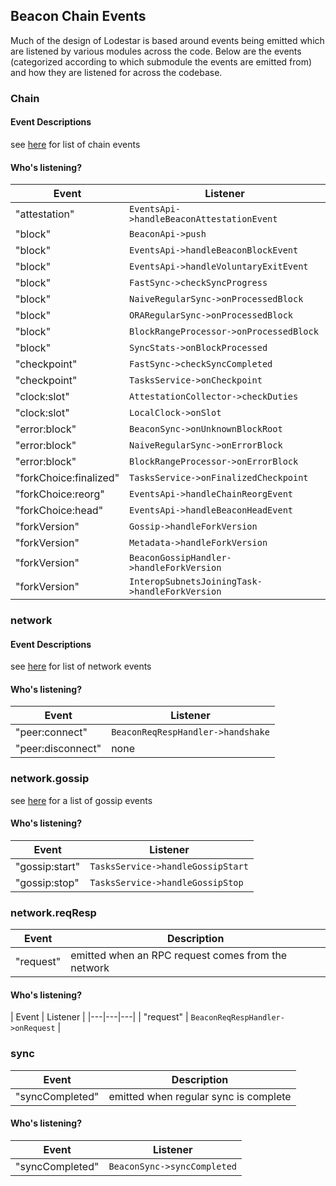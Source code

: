 ## Beacon Chain Events

Much of the design of Lodestar is based around events being emitted which are listened by various modules across the code. Below are the events (categorized according to which submodule the events are emitted from) and how they are listened for across the codebase.

### Chain

#### Event Descriptions
see [here](https://github.com/ChainSafe/lodestar/blob/a6ed7cce230e77cecc9b1fb9dad003f995e622f9/packages/lodestar/src/chain/emitter.ts#L10) for list of chain events

#### Who's listening?
| Event | Listener |
|---|---|
| "attestation" | `EventsApi->handleBeaconAttestationEvent` |
| "block" | `BeaconApi->push` |
| "block" | `EventsApi->handleBeaconBlockEvent` |
| "block" | `EventsApi->handleVoluntaryExitEvent` |
| "block" | `FastSync->checkSyncProgress` |
| "block" | `NaiveRegularSync->onProcessedBlock` |
| "block" | `ORARegularSync->onProcessedBlock` |
| "block" | `BlockRangeProcessor->onProcessedBlock` |
| "block" | `SyncStats->onBlockProcessed` |
| "checkpoint" | `FastSync->checkSyncCompleted` |
| "checkpoint" | `TasksService->onCheckpoint` |
| "clock:slot" | `AttestationCollector->checkDuties` |
| "clock:slot" | `LocalClock->onSlot` |
| "error:block" | `BeaconSync->onUnknownBlockRoot` |
| "error:block" | `NaiveRegularSync->onErrorBlock` |
| "error:block" | `BlockRangeProcessor->onErrorBlock` |
| "forkChoice:finalized" | `TasksService->onFinalizedCheckpoint` |
| "forkChoice:reorg" | `EventsApi->handleChainReorgEvent` |
| "forkChoice:head" | `EventsApi->handleBeaconHeadEvent` |
| "forkVersion" | `Gossip->handleForkVersion` |
| "forkVersion" | `Metadata->handleForkVersion` |
| "forkVersion" | `BeaconGossipHandler->handleForkVersion` |
| "forkVersion" | `InteropSubnetsJoiningTask->handleForkVersion` |

### network

#### Event Descriptions
see [here](https://github.com/ChainSafe/lodestar/blob/a6ed7cce230e77cecc9b1fb9dad003f995e622f9/packages/lodestar/src/network/interface.ts#L41) for list of network events

#### Who's listening?
| Event | Listener |
|---|---|
| "peer:connect" |  `BeaconReqRespHandler->handshake` |
| "peer:disconnect" | none |

### network.gossip

see [here](https://github.com/ChainSafe/lodestar/blob/a6ed7cce230e77cecc9b1fb9dad003f995e622f9/packages/lodestar/src/network/gossip/interface.ts#L24) for a list of gossip events

#### Who's listening?
| Event | Listener |
|---|---|
| "gossip:start" | `TasksService->handleGossipStart` |
| "gossip:stop" | `TasksService->handleGossipStop` |

### network.reqResp

| Event | Description |
|---|---|
| "request" | emitted when an RPC request comes from the network |

#### Who's listening?
| Event | Listener |
|---|---|---|
| "request" | `BeaconReqRespHandler->onRequest` |

### sync

| Event | Description |
|---|---|
| "syncCompleted" | emitted when regular sync is complete  |

#### Who's listening?
| Event | Listener |
|---|---|
| "syncCompleted" | `BeaconSync->syncCompleted` |
